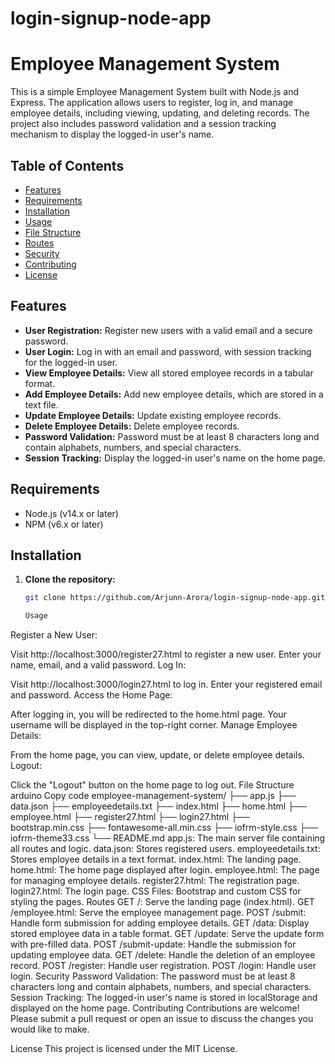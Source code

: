 # login-signup-node-app
# Employee Management System

This is a simple Employee Management System built with Node.js and Express. The application allows users to register, log in, and manage employee details, including viewing, updating, and deleting records. The project also includes password validation and a session tracking mechanism to display the logged-in user's name.

## Table of Contents

- [Features](#features)
- [Requirements](#requirements)
- [Installation](#installation)
- [Usage](#usage)
- [File Structure](#file-structure)
- [Routes](#routes)
- [Security](#security)
- [Contributing](#contributing)
- [License](#license)

## Features

- **User Registration:** Register new users with a valid email and a secure password.
- **User Login:** Log in with an email and password, with session tracking for the logged-in user.
- **View Employee Details:** View all stored employee records in a tabular format.
- **Add Employee Details:** Add new employee details, which are stored in a text file.
- **Update Employee Details:** Update existing employee records.
- **Delete Employee Details:** Delete employee records.
- **Password Validation:** Password must be at least 8 characters long and contain alphabets, numbers, and special characters.
- **Session Tracking:** Display the logged-in user's name on the home page.

## Requirements

- Node.js (v14.x or later)
- NPM (v6.x or later)

## Installation

1. **Clone the repository:**

   ```bash
   git clone https://github.com/Arjunn-Arora/login-signup-node-app.git

   Usage
Register a New User:

Visit http://localhost:3000/register27.html to register a new user.
Enter your name, email, and a valid password.
Log In:

Visit http://localhost:3000/login27.html to log in.
Enter your registered email and password.
Access the Home Page:

After logging in, you will be redirected to the home.html page.
Your username will be displayed in the top-right corner.
Manage Employee Details:

From the home page, you can view, update, or delete employee details.
Logout:

Click the "Logout" button on the home page to log out.
File Structure
arduino
Copy code
employee-management-system/
├── app.js
├── data.json
├── employeedetails.txt
├── index.html
├── home.html
├── employee.html
├── register27.html
├── login27.html
├── bootstrap.min.css
├── fontawesome-all.min.css
├── iofrm-style.css
├── iofrm-theme33.css
└── README.md
app.js: The main server file containing all routes and logic.
data.json: Stores registered users.
employeedetails.txt: Stores employee details in a text format.
index.html: The landing page.
home.html: The home page displayed after login.
employee.html: The page for managing employee details.
register27.html: The registration page.
login27.html: The login page.
CSS Files: Bootstrap and custom CSS for styling the pages.
Routes
GET /: Serve the landing page (index.html).
GET /employee.html: Serve the employee management page.
POST /submit: Handle form submission for adding employee details.
GET /data: Display stored employee data in a table format.
GET /update: Serve the update form with pre-filled data.
POST /submit-update: Handle the submission for updating employee data.
GET /delete: Handle the deletion of an employee record.
POST /register: Handle user registration.
POST /login: Handle user login.
Security
Password Validation: The password must be at least 8 characters long and contain alphabets, numbers, and special characters.
Session Tracking: The logged-in user's name is stored in localStorage and displayed on the home page.
Contributing
Contributions are welcome! Please submit a pull request or open an issue to discuss the changes you would like to make.

License
This project is licensed under the MIT License.
   
